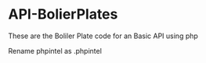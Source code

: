 # API-BolierPlates
These are the Boliler Plate code for an Basic API using php


Rename phpintel as .phpintel 
